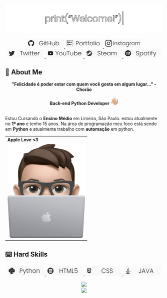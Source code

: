 <div align="center">
  <a href="https://github.com/mKsDEV08">
    <img src="welcome.gif" width="720">
  </a>
</div>
<br>
<div align="center">
  <a href="https://github.com/mKsDEV08/" target="_blank">
    <img src="github-badge.png" width="120" target="_blank">
  </a>
  <a href="https://mksdev08.github.io/" target="_blank">
    <img src="portfolio-badge.png" width="120" target="_blank">
  </a>
  <a href="https://www.instagram.com/sk.marcao/" target="_blank">
    <img src="instagram-badge.png" width="120" target="_blank">
  </a>
  <br>
  <a href="https://twitter.com/mKs_marcao" target="_blank">
    <img src="twitter-badge.png" width="120" target="_blank">
  </a>
  <a href="https://www.youtube.com/@mksfuture" target="_blank">
    <img src="youtube-badge.png" width="120" target="_blank">
  </a>
  <a href="https://steamcommunity.com/profiles/76561198983224433/" target="_blank">
    <img src="steam-badge.png" width="120" target="_blank">
  </a>
  <a href="https://open.spotify.com/user/31ivoscfl6xnpqd24ybzzq6letdu" target="_blank">
    <img src="spotify-badge.png" width="120" target="_blank">
  </a>
</div>

## 📄 About Me
<div align='center'>
  <b>"Felicidade é poder estar com quem você gosta em algum lugar..." - Chorão</b>
</div><br>
<div align='center'>
  <b>Back-end Python Developer</b>
  <a target="_blank">
    <img src="waving.png" width="24" target="_blank">
  </a>
</div><br>

Estou Cursando o <b>Ensino Médio</b> em Limeira, São Paulo. estou atualmente no <b>1º ano</b> e tenho 15 anos. Na área de programação meu foco está sendo em <b>Python</b> e atualmente trabalho com <b>automação</b> em python.

<div align="center">
  <table>
    <tr>
      <td>
        <b>Apple Love <3</b>
      </td>
    </tr>
    <tr>
      <td>
        <img src="me-emoji.png" width="248px" height="300px">
      </td>
    </tr>
  </table>
</div>

## ⌨️ Hard Skills

<div align="center">
  <a href="https://pyhon.org" target="_blank">
    <img src="python-badge.png" width="120" target="_blank">
  </a>
  <a href="https://developer.mozilla.org/pt-BR/docs/Web/HTML" target="_blank">
    <img src="html-badge.png" width="120" target="_blank">
  </a>
  <a href="https://developer.mozilla.org/pt-BR/docs/Web/CSS" target="_blank">
    <img src="css-badge.png" width="120" target="_blank">
  </a>
  <a href="https://www.java.com/pt-BR/" target="_blank">
    <img src="java-badge.png" width="120" target="_blank">
  </a>
  <br>
</div>
<br>
<div align="center">
  <img src="https://github-readme-stats.vercel.app/api/top-langs/?username=mksDEV08"  style="max-width: 100%;"><br>
  <img src="https://github-readme-stats.vercel.app/api?username=mKsDEV08"  style="max-width: 100%;">
</div>
